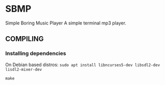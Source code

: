 # SBMP
Simple Boring Music Player
A simple terminal mp3 player.


## COMPILING

### Installing dependencies
On Debian based distros:
`sudo apt install libncurses5-dev libsdl2-dev lisdl2-mixer-dev`

`make`



